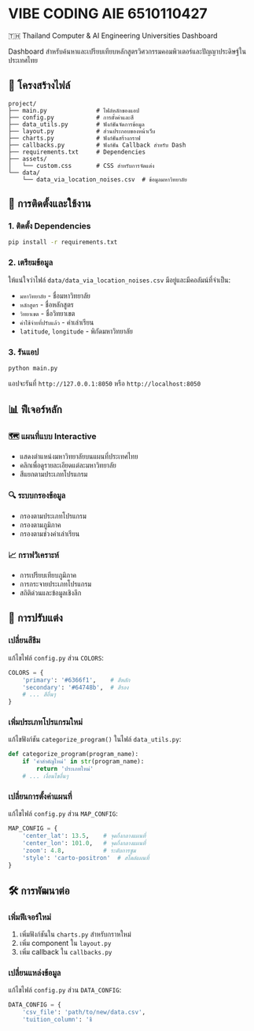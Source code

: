 # VIBE CODING AIE 6510110427

🇹🇭 Thailand Computer & AI Engineering Universities Dashboard

Dashboard สำหรับค้นหาและเปรียบเทียบหลักสูตรวิศวกรรมคอมพิวเตอร์และปัญญาประดิษฐ์ในประเทศไทย

## 📁 โครงสร้างไฟล์

```
project/
├── main.py              # ไฟล์หลักของแอป
├── config.py            # การตั้งค่าและสี
├── data_utils.py        # ฟังก์ชันจัดการข้อมูล
├── layout.py            # ส่วนประกอบของหน้าเว็บ
├── charts.py            # ฟังก์ชันสร้างกราฟ
├── callbacks.py         # ฟังก์ชัน Callback สำหรับ Dash
├── requirements.txt     # Dependencies
├── assets/
│   └── custom.css       # CSS สำหรับการจัดแต่ง
└── data/
    └── data_via_location_noises.csv  # ข้อมูลมหาวิทยาลัย
```

## 🚀 การติดตั้งและใช้งาน

### 1. ติดตั้ง Dependencies

```bash
pip install -r requirements.txt
```

### 2. เตรียมข้อมูล

ให้แน่ใจว่าไฟล์ `data/data_via_location_noises.csv` มีอยู่และมีคอลัมน์ที่จำเป็น:

* `มหาวิทยาลัย` - ชื่อมหาวิทยาลัย
* `หลักสูตร` - ชื่อหลักสูตร
* `วิทยาเขต` - ชื่อวิทยาเขต
* `ค่าใช้จ่ายที่ปรับแล้ว` - ค่าเล่าเรียน
* `latitude`, `longitude` - พิกัดมหาวิทยาลัย

### 3. รันแอป

```bash
python main.py
```

แอปจะรันที่ `http://127.0.0.1:8050` หรือ `http://localhost:8050`

## 📊 ฟีเจอร์หลัก

### 🗺️ แผนที่แบบ Interactive

* แสดงตำแหน่งมหาวิทยาลัยบนแผนที่ประเทศไทย
* คลิกเพื่อดูรายละเอียดแต่ละมหาวิทยาลัย
* สีแยกตามประเภทโปรแกรม

### 🔍 ระบบกรองข้อมูล

* กรองตามประเภทโปรแกรม
* กรองตามภูมิภาค
* กรองตามช่วงค่าเล่าเรียน

### 📈 กราฟวิเคราะห์

* การเปรียบเทียบภูมิภาค
* การกระจายประเภทโปรแกรม
* สถิติด่วนและข้อมูลเชิงลึก

## 🎨 การปรับแต่ง

### เปลี่ยนสีธีม

แก้ไขไฟล์ `config.py` ส่วน `COLORS`:

```python
COLORS = {
    'primary': '#6366f1',    # สีหลัก
    'secondary': '#64748b',  # สีรอง
    # ... สีอื่นๆ
}
```

### เพิ่มประเภทโปรแกรมใหม่

แก้ไขฟังก์ชัน `categorize_program()` ในไฟล์ `data_utils.py`:

```python
def categorize_program(program_name):
    if 'คำสำคัญใหม่' in str(program_name):
        return 'ประเภทใหม่'
    # ... เงื่อนไขอื่นๆ
```

### เปลี่ยนการตั้งค่าแผนที่

แก้ไขไฟล์ `config.py` ส่วน `MAP_CONFIG`:

```python
MAP_CONFIG = {
    'center_lat': 13.5,    # จุดกึ่งกลางแผนที่
    'center_lon': 101.0,   # จุดกึ่งกลางแผนที่
    'zoom': 4.8,           # ระดับการซูม
    'style': 'carto-positron'  # สไตล์แผนที่
}
```

## 🛠️ การพัฒนาต่อ

### เพิ่มฟีเจอร์ใหม่

1. เพิ่มฟังก์ชันใน `charts.py` สำหรับกราหใหม่
2. เพิ่ม component ใน `layout.py`
3. เพิ่ม callback ใน `callbacks.py`

### เปลี่ยนแหล่งข้อมูล

แก้ไขไฟล์ `config.py` ส่วน `DATA_CONFIG`:

```python
DATA_CONFIG = {
    'csv_file': 'path/to/new/data.csv',
    'tuition_column': 'ชื
```
